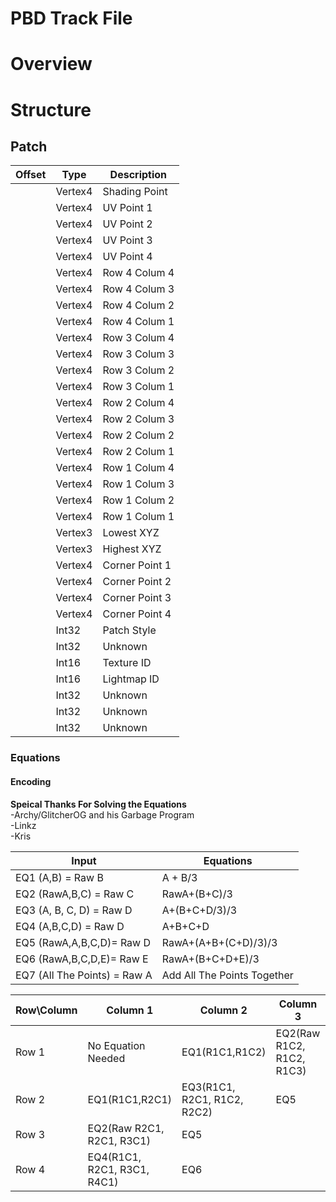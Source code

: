 # PBD Track File

# Overview

# Structure

## Patch 


| Offset 	| Type    	| Description    	|
|--------	|---------	|----------------	|
|        	| Vertex4 	| Shading Point  	|
|        	| Vertex4 	| UV Point 1     	|
|        	| Vertex4 	| UV Point 2     	|
|        	| Vertex4 	| UV Point 3     	|
|        	| Vertex4 	| UV Point 4     	|
|        	| Vertex4 	| Row 4 Colum 4  	|
|        	| Vertex4 	| Row 4 Colum 3  	|
|        	| Vertex4 	| Row 4 Colum 2  	|
|        	| Vertex4 	| Row 4 Colum 1  	|
|        	| Vertex4 	| Row 3 Colum 4  	|
|        	| Vertex4 	| Row 3 Colum 3  	|
|        	| Vertex4 	| Row 3 Colum 2  	|
|        	| Vertex4 	| Row 3 Colum 1  	|
|        	| Vertex4 	| Row 2 Colum 4  	|
|        	| Vertex4 	| Row 2 Colum 3  	|
|        	| Vertex4 	| Row 2 Colum 2  	|
|        	| Vertex4 	| Row 2 Colum 1  	|
|        	| Vertex4 	| Row 1 Colum 4  	|
|        	| Vertex4 	| Row 1 Colum 3  	|
|        	| Vertex4 	| Row 1 Colum 2  	|
|        	| Vertex4 	| Row 1 Colum 1  	|
|        	| Vertex3 	| Lowest XYZ     	|
|        	| Vertex3 	| Highest XYZ    	|
|        	| Vertex4 	| Corner Point 1 	|
|        	| Vertex4 	| Corner Point 2 	|
|        	| Vertex4 	| Corner Point 3 	|
|        	| Vertex4 	| Corner Point 4 	|
|        	| Int32   	| Patch Style    	|
|        	| Int32   	| Unknown        	|
|        	| Int16   	| Texture ID     	|
|        	| Int16   	| Lightmap ID     |
|        	| Int32   	| Unknown        	|
|        	| Int32   	| Unknown        	|
|        	| Int32   	| Unknown        	|

### Equations
#### Encoding
__Speical Thanks For Solving the Equations__ <br>
-Archy/GlitcherOG and his Garbage Program <br>
-Linkz <br>
-Kris <br>

| Input                        	| Equations                   	|
|------------------------------	|-----------------------------	|
| EQ1 (A,B) = Raw B            	| A + B/3                     	|
| EQ2 (RawA,B,C) = Raw C       	| RawA+(B+C)/3                	|
| EQ3 (A, B, C, D) = Raw D     	| A+(B+C+D/3)/3               	|
| EQ4 (A,B,C,D) = Raw D        	| A+B+C+D                     	|
| EQ5 (RawA,A,B,C,D)= Raw D    	| RawA+(A+B+(C+D)/3)/3        	|
| EQ6 (RawA,B,C,D,E)= Raw E    	| RawA+(B+C+D+E)/3            	|
| EQ7 (All The Points) = Raw A 	| Add All The Points Together 	|

| Row\Column 	| Column 1                    	| Column 2                    	| Column 3                  	| Column 4                    	|
|------------	|-----------------------------	|-----------------------------	|---------------------------	|-----------------------------	|
| Row 1      	| No Equation Needed          	| EQ1(R1C1,R1C2)              	| EQ2(Raw R1C2, R1C2, R1C3) 	| EQ4(R1C1, R1C2, R1C3, R1C4) 	|
| Row 2      	| EQ1(R1C1,R2C1)              	| EQ3(R1C1, R2C1, R1C2, R2C2) 	| EQ5                       	| EQ6                         	|
| Row 3      	| EQ2(Raw R2C1, R2C1, R3C1)   	| EQ5                         	|                           	|                             	|
| Row 4      	| EQ4(R1C1, R2C1, R3C1, R4C1) 	| EQ6                         	|                           	| EQ7(All the points)         	|
